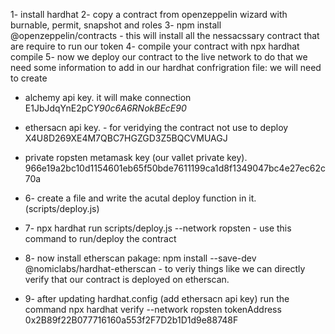 1- install hardhat
2- copy a contract from openzeppelin wizard with burnable, permit, snapshot and roles
3- npm install @openzeppelin/contracts - this will install all the nessacssary contract that are require to run our token
4- compile your contract with npx hardhat compile
5- now we deploy our contract to the live network to do that we need some information to add in our hardhat confrigration file:
we will need to create

- alchemy api key. it will make connection
  E1JbJdqYnE2pC*Y90c6A6RNokBEcE90*
- ethersacn api key. - for veridying the contract not use to deploy
  X4U8D269XE4M7QBC7HGZGD3Z5BQCVMUAGJ

- private ropsten metamask key (our vallet private key).
  966e19a2bc10d1154601eb65f50bde7611199ca1d8f1349047bc4e27ec62c70a

- 6- create a file and write the acutal deploy function in it. (scripts/deploy.js)
- 7- npx hardhat run scripts/deploy.js --network ropsten - use this command to run/deploy the contract
- 8- now install etherscan pakage: npm install --save-dev @nomiclabs/hardhat-etherscan - to veriy things like we can directly verify that our contract is deployed on etherscan.
- 9- after updating hardhat.config (add ethersacn api key) run the command
  npx hardhat verify --network ropsten tokenAddress
  0x2B89f22B077716160a553f2F7D2b1D1d9e88748F
